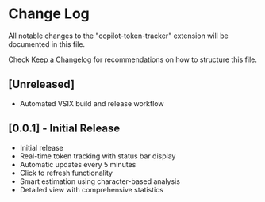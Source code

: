 # Change Log

All notable changes to the "copilot-token-tracker" extension will be documented in this file.

Check [Keep a Changelog](http://keepachangelog.com/) for recommendations on how to structure this file.

## [Unreleased]

- Automated VSIX build and release workflow

## [0.0.1] - Initial Release

- Initial release
- Real-time token tracking with status bar display  
- Automatic updates every 5 minutes
- Click to refresh functionality
- Smart estimation using character-based analysis
- Detailed view with comprehensive statistics